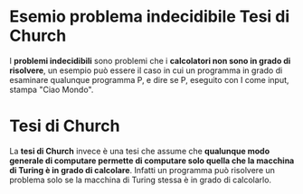 # Esemio problema indecidibile Tesi di Church

I **problemi indecidibili** sono problemi che i **calcolatori non sono in grado di risolvere**,
un esempio può essere il caso in cui un programma in grado di esaminare qualunque programma P, e dire se P, eseguito con I come input, stampa "Ciao Mondo".


# Tesi di Church

La **tesi di Church** invece è una tesi che assume che **qualunque modo generale di computare permette di computare solo quella che la macchina di Turing è in grado di calcolare**.
Infatti un programma può risolvere un problema solo se la macchina di Turing stessa è in grado di calcolarlo.